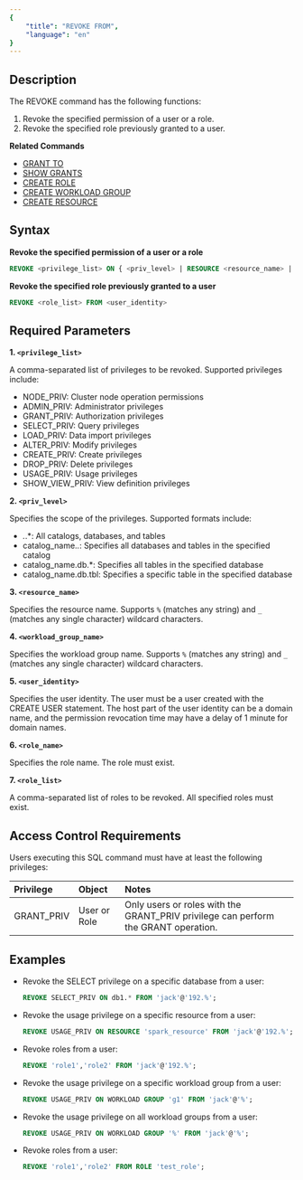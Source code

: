 ```yaml
---
{
    "title": "REVOKE FROM",
    "language": "en"
}
---
```


<!--
Licensed to the Apache Software Foundation (ASF) under one
or more contributor license agreements.  See the NOTICE file
distributed with this work for additional information
regarding copyright ownership.  The ASF licenses this file
to you under the Apache License, Version 2.0 (the
"License"); you may not use this file except in compliance
with the License.  You may obtain a copy of the License at

  http://www.apache.org/licenses/LICENSE-2.0

Unless required by applicable law or agreed to in writing,
software distributed under the License is distributed on an
"AS IS" BASIS, WITHOUT WARRANTIES OR CONDITIONS OF ANY
KIND, either express or implied.  See the License for the
specific language governing permissions and limitations
under the License.
-->

## Description

The REVOKE command has the following functions:

1. Revoke the specified permission of a user or a role.
2. Revoke the specified role previously granted to a user.

**Related Commands**

- [GRANT TO](./GRANT-TO.md)
- [SHOW GRANTS](../../../sql-manual/sql-statements/account-management/SHOW-GRANTS.md)
- [CREATE ROLE](./CREATE-ROLE.md)
- [CREATE WORKLOAD GROUP](../cluster-management/compute-management/CREATE-WORKLOAD-GROUP.md)
- [CREATE RESOURCE](../cluster-management/compute-management/CREATE-RESOURCE.md)

## Syntax

**Revoke the specified permission of a user or a role**

```sql
REVOKE <privilege_list> ON { <priv_level> | RESOURCE <resource_name> | WORKLOAD GROUP <workload_group_name> } FROM { <user_identity> | ROLE <role_name> }
```

**Revoke the specified role previously granted to a user**

```sql
REVOKE <role_list> FROM <user_identity> 
```

## Required Parameters

**1. `<privilege_list>`**

A comma-separated list of privileges to be revoked. Supported privileges include:

- NODE_PRIV: Cluster node operation permissions
- ADMIN_PRIV: Administrator privileges
- GRANT_PRIV: Authorization privileges
- SELECT_PRIV: Query privileges
- LOAD_PRIV: Data import privileges
- ALTER_PRIV: Modify privileges
- CREATE_PRIV: Create privileges
- DROP_PRIV: Delete privileges
- USAGE_PRIV: Usage privileges
- SHOW_VIEW_PRIV: View definition privileges

**2. `<priv_level>`**

Specifies the scope of the privileges. Supported formats include:

- *.*.*: All catalogs, databases, and tables
- catalog_name.*.*: Specifies all databases and tables in the specified catalog
- catalog_name.db.*: Specifies all tables in the specified database
- catalog_name.db.tbl: Specifies a specific table in the specified database

**3. `<resource_name>`**

Specifies the resource name. Supports `%` (matches any string) and `_` (matches any single character) wildcard characters.

**4. `<workload_group_name>`**

Specifies the workload group name. Supports `%` (matches any string) and `_` (matches any single character) wildcard characters.

**5. `<user_identity>`**

Specifies the user identity. The user must be a user created with the CREATE USER statement. The host part of the user identity can be a domain name, and the permission revocation time may have a delay of 1 minute for domain names.

**6. `<role_name>`**

Specifies the role name. The role must exist.

**7. `<role_list>`**

A comma-separated list of roles to be revoked. All specified roles must exist.

## Access Control Requirements

Users executing this SQL command must have at least the following privileges:

| Privilege | Object | Notes                |
| :---------------- | :------------- | :---------------------------- |
| GRANT_PRIV        | User or Role   | Only users or roles with the GRANT_PRIV privilege can perform the GRANT operation. |

## Examples

- Revoke the SELECT privilege on a specific database from a user:

   ```sql
   REVOKE SELECT_PRIV ON db1.* FROM 'jack'@'192.%';
   ```

- Revoke the usage privilege on a specific resource from a user:

   ```sql
   REVOKE USAGE_PRIV ON RESOURCE 'spark_resource' FROM 'jack'@'192.%';
   ```

- Revoke roles from a user:

   ```sql
   REVOKE 'role1','role2' FROM 'jack'@'192.%';
   ```

- Revoke the usage privilege on a specific workload group from a user:

   ```sql
   REVOKE USAGE_PRIV ON WORKLOAD GROUP 'g1' FROM 'jack'@'%';
   ```

- Revoke the usage privilege on all workload groups from a user:

   ```sql
   REVOKE USAGE_PRIV ON WORKLOAD GROUP '%' FROM 'jack'@'%';
   ```

- Revoke roles from a user:

   ```sql
   REVOKE 'role1','role2' FROM ROLE 'test_role';
   ```
